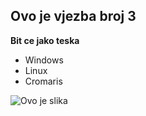 
## Ovo je vjezba broj 3

**Bit ce jako teska**

* Windows
* Linux
* Cromaris

![Ovo je slika](https://myoctocat.com/assets/images/base-octocat.svg)
